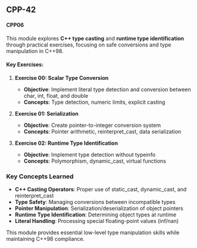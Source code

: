 ## CPP-42

#### CPP06
This module explores **C++ type casting** and **runtime type identification** through practical exercises, focusing on safe conversions and type manipulation in C++98.

#### Key Exercises:

1. **Exercise 00: Scalar Type Conversion**
   - **Objective**: Implement literal type detection and conversion between char, int, float, and double
   - **Concepts**: Type detection, numeric limits, explicit casting

2. **Exercise 01: Serialization**
   - **Objective**: Create pointer-to-integer conversion system
   - **Concepts**: Pointer arithmetic, reinterpret_cast, data serialization

3. **Exercise 02: Runtime Type Identification**
   - **Objective**: Implement type detection without typeinfo
   - **Concepts**: Polymorphism, dynamic_cast, virtual functions

### Key Concepts Learned
- **C++ Casting Operators**: Proper use of static_cast, dynamic_cast, and reinterpret_cast
- **Type Safety**: Managing conversions between incompatible types
- **Pointer Manipulation**: Serialization/deserialization of object pointers
- **Runtime Type Identification**: Determining object types at runtime
- **Literal Handling**: Processing special floating-point values (inf/nan)

This module provides essential low-level type manipulation skills while maintaining C++98 compliance.
